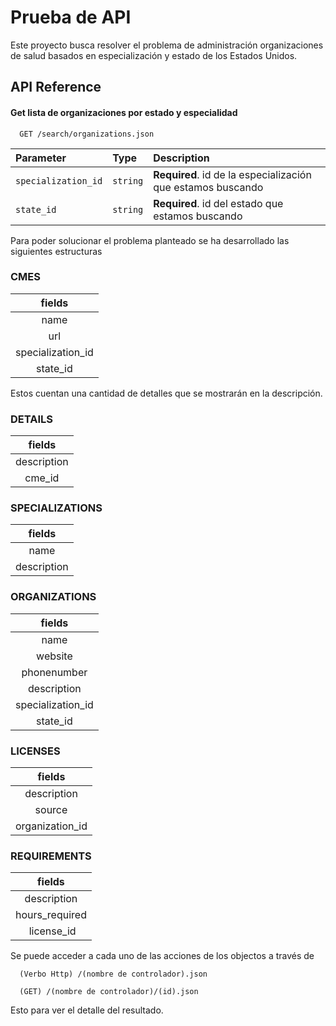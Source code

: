 
# Prueba de API

Este proyecto busca resolver el problema de administración organizaciones de salud basados en especialización y estado de los Estados Unidos. 


## API Reference

#### Get lista de organizaciones por estado y especialidad

```http
  GET /search/organizations.json
```

| Parameter | Type     | Description                |
| :-------- | :------- | :------------------------- |
| `specialization_id` | `string` | **Required**. id de la especialización que estamos buscando |
| `state_id` | `string` | **Required**. id del estado que estamos buscando |

Para poder solucionar el problema planteado se ha desarrollado las siguientes estructuras

### CMES

| fields |
| :----:|
| name |
| url |  
|specialization_id|
|state_id|

Estos cuentan una cantidad de detalles que se mostrarán en la descripción. 

### DETAILS

| fields |
| :----:|
| description|
| cme_id |

### SPECIALIZATIONS

| fields |
| :----:|
| name |
| description |

### ORGANIZATIONS

| fields |
| :----:|
| name |
| website | 
| phonenumber |
| description |
| specialization_id | 
| state_id |

### LICENSES

| fields |
| :----:|
| description |
| source |
| organization_id |

### REQUIREMENTS

| fields |
| :----:|
| description |
| hours_required |
| license_id |

Se puede acceder a cada uno de las acciones de los objectos a través de 

```http
  (Verbo Http) /(nombre de controlador).json
```

```http
  (GET) /(nombre de controlador)/(id).json
```

Esto para ver el detalle del resultado.